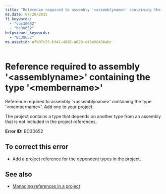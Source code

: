 ```yaml
---
title: "Reference required to assembly '<assemblyname>' containing the type '<membername>'"
ms.date: 07/20/2015
f1_keywords: 
  - "vbc30652"
  - "bc30652"
helpviewer_keywords: 
  - "BC30652"
ms.assetid: afb07c55-b341-4816-a629-c43a98436abc
---
```

# Reference required to assembly '\<assemblyname>' containing the type '\<membername>'
Reference required to assembly '\<assemblyname>' containing the type '\<membername>'. Add one to your project.  
  
 The project contains a type that depends on another type from an assembly that is not included in the project references.  
  
 **Error ID:** BC30652  
  
## To correct this error  
  
-   Add a project reference for the dependent types in the project.  
  
## See also
- [Managing references in a project](/visualstudio/ide/managing-references-in-a-project)
